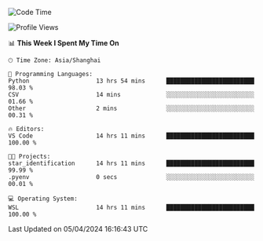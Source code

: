 <!--START_SECTION:waka-->
![Code Time](http://img.shields.io/badge/Code%20Time-1%2C600%20hrs%2014%20mins-blue)

![Profile Views](http://img.shields.io/badge/Profile%20Views-0-blue)

📊 **This Week I Spent My Time On** 

```text
🕑︎ Time Zone: Asia/Shanghai

💬 Programming Languages: 
Python                   13 hrs 54 mins      █████████████████████████   98.03 % 
CSV                      14 mins             ░░░░░░░░░░░░░░░░░░░░░░░░░   01.66 % 
Other                    2 mins              ░░░░░░░░░░░░░░░░░░░░░░░░░   00.31 % 

🔥 Editors: 
VS Code                  14 hrs 11 mins      █████████████████████████   100.00 % 

🐱‍💻 Projects: 
star_identification      14 hrs 11 mins      █████████████████████████   99.99 % 
.pyenv                   0 secs              ░░░░░░░░░░░░░░░░░░░░░░░░░   00.01 % 

💻 Operating System: 
WSL                      14 hrs 11 mins      █████████████████████████   100.00 % 
```


 Last Updated on 05/04/2024 16:16:43 UTC
<!--END_SECTION:waka-->